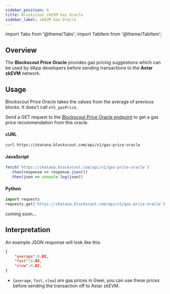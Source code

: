 ```yaml
---
sidebar_position: 6
title: Blockscout zkEVM Gas Oracle
sidebar_label: zkEVM Gas Oracle
---
```


import Tabs from '@theme/Tabs';
import TabItem from '@theme/TabItem';

## Overview
The **Blockscout Price Oracle** provides gas pricing suggestions which can be used by dApp developers before sending transactions to the **Astar zkEVM** network.

## Usage
Blockscout Price Oracle takes the values from the average of previous blocks. It does't call `eth_gasPrice`. 
<Tabs>
<TabItem value="testnet" label="zKatana testnet" default>

Send a GET request to the [Blockscout Price Oracle endpoint](https://zkatana.blockscout.com/api/v1/gas-price-oracle) to get a gas price recommendation from this oracle.

#### cURL

```bash
curl https://zkatana.blockscout.com/api/v1/gas-price-oracle
```

#### JavaScript

```javascript
fetch('https://zkatana.blockscout.com/api/v1/gas-price-oracle')
  .then(response => response.json())
  .then(json => console.log(json))
```

#### Python

```python
import requests
requests.get('https://zkatana.blockscout.com/api/v1/gas-price-oracle').json()
```

</TabItem>
<TabItem value="Mainnet" label="Astar zkEVM">
coming soon...
</TabItem>

</Tabs>

## Interpretation

An example JSON response will look like this.

```json
{
    "average":0.02,
    "fast":0.02,
    "slow":0.02,
}
```

- {`average`, `fast`, `slow`} are gas prices in Gwei, you can use these prices before sending the transaction off to Astar zkEVM.